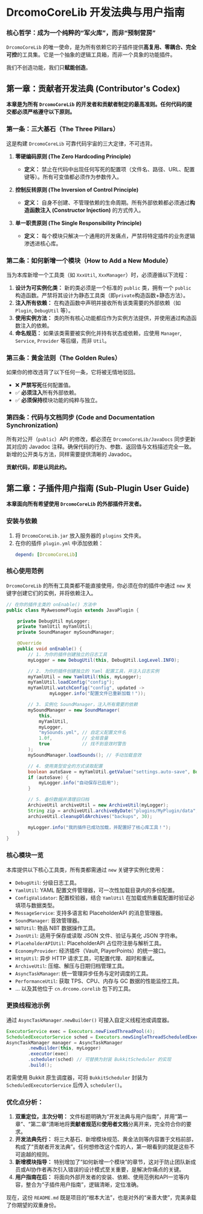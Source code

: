 # DrcomoCoreLib 开发法典与用户指南

### **核心哲学：成为一个纯粹的“军火库”，而非“预制营房”**

`DrcomoCoreLib` 的唯一使命，是为所有依赖它的子插件提供**高复用、零耦合、完全可控**的工具集。它是一个抽象的逻辑工具箱，而非一个具象的功能插件。

我们不创造功能，我们只**赋能创造**。

## **第一章：贡献者开发法典 (Contributor's Codex)**

**本章是为所有 `DrcomoCoreLib` 的开发者和贡献者制定的最高准则。任何代码的提交都必须严格遵守以下原则。**

### **第一条：三大基石（The Three Pillars）**

这是构建 `DrcomoCoreLib` 可靠代码宇宙的三大定律，不可违背。

1.  **零硬编码原则 (The Zero Hardcoding Principle)**

      * **定义：** 禁止在代码中出现任何写死的配置项（文件名、路径、URL、配置键等）。所有可变值都必须作为参数传入。

2.  **控制反转原则 (The Inversion of Control Principle)**

      * **定义：** 自身不创建、不管理依赖的生命周期。所有外部依赖都必须通过**构造函数注入 (Constructor Injection)** 的方式传入。

3.  **单一职责原则 (The Single Responsibility Principle)**

      * **定义：** 每个模块只解决一个通用的开发痛点，严禁将特定插件的业务逻辑渗透进核心库。

### **第二条：如何新增一个模块（How to Add a New Module）**

当为本库新增一个工具类（如 `XxxUtil`, `XxxManager`）时，必须遵循以下流程：

1.  **设计为可实例化类：** 新的类必须是一个标准的 `public` 类，拥有一个 `public` 构造函数。严禁将其设计为静态工具类（即`private`构造函数+静态方法）。
2.  **注入所有依赖：** 在构造函数中声明并接收所有该类需要的外部依赖（如 `Plugin`, `DebugUtil` 等）。
3.  **使用实例方法：** 类的所有核心功能都应作为实例方法提供，并使用通过构造函数注入的依赖。
4.  **命名规范：** 如果该类需要被实例化并持有状态或依赖，应使用 `Manager`, `Service`, `Provider` 等后缀，而非 `Util`。

### **第三条：黄金法则（The Golden Rules）**

如果你的修改违背了以下任何一条，它将被无情地驳回。

  - ❌ **严禁写死**任何配置值。
  - ✅ **必须注入**所有外部依赖。
  - ✅ **必须保持**模块功能的纯粹与独立。

### **第四条：代码与文档同步 (Code and Documentation Synchronization)**

所有对公开（`public`）API 的修改，都必须在 `DrcomoCoreLib/JavaDocs` 同步更新其对应的 Javadoc 注释。确保代码的行为、参数、返回值与文档描述完全一致。新增的公开类与方法，同样需要提供清晰的 Javadoc。

**贡献代码，即是认同此约。**

## **第二章：子插件用户指南 (Sub-Plugin User Guide)**

**本章面向所有希望使用 `DrcomoCoreLib` 的外部插件开发者。**

### **安装与依赖**

1.  将 `DrcomoCoreLib.jar` 放入服务器的 `plugins` 文件夹。
2.  在你的插件 `plugin.yml` 中添加依赖：
    ```yaml
    depend: [DrcomoCoreLib]
    ```

### **核心使用范例**

`DrcomoCoreLib` 的所有工具类都不能直接使用，你必须在你的插件中通过 `new` 关键字创建它们的实例，并将依赖注入。

```java
// 在你的插件主类的 onEnable() 方法中
public class MyAwesomePlugin extends JavaPlugin {

    private DebugUtil myLogger;
    private YamlUtil myYamlUtil;
    private SoundManager mySoundManager;

    @Override
    public void onEnable() {
        // 1. 为你的插件创建独立的日志工具
        myLogger = new DebugUtil(this, DebugUtil.LogLevel.INFO);

        // 2. 为你的插件创建独立的 Yaml 配置工具，并注入日志实例
        myYamlUtil = new YamlUtil(this, myLogger);
        myYamlUtil.loadConfig("config");
        myYamlUtil.watchConfig("config", updated ->
                myLogger.info("配置文件已重新加载！"));

        // 3. 实例化 SoundManager，注入所有需要的依赖
        mySoundManager = new SoundManager(
            this,
            myYamlUtil,
            myLogger,
            "mySounds.yml", // 自定义配置文件名
            1.0f,           // 全局音量
            true            // 找不到音效时警告
        );
        mySoundManager.loadSounds(); // 手动加载音效

        // 4. 使用类型安全的方式读取配置
        boolean autoSave = myYamlUtil.getValue("settings.auto-save", Boolean.class, true);
        if (autoSave) {
            myLogger.info("自动保存已启用");
        }

        // 5. 备份数据并清理旧归档
        ArchiveUtil archiveUtil = new ArchiveUtil(myLogger);
        String zip = archiveUtil.archiveByDate("plugins/MyPlugin/data", "backups");
        archiveUtil.cleanupOldArchives("backups", 30);

        myLogger.info("我的插件已成功加载，并配置好了核心库工具！");
    }
}
```

### **核心模块一览**

本库提供以下核心工具类，所有类都需通过 `new` 关键字实例化使用：

  * `DebugUtil`: 分级日志工具。
 * `YamlUtil`: YAML 配置文件管理器，可一次性加载目录内的多份配置。
 * `ConfigValidator`: 配置校验器，结合 `YamlUtil` 在加载或热重载配置时验证必填项与数据类型。
  * `MessageService`: 支持多语言和 PlaceholderAPI 的消息管理器。
  * `SoundManager`: 音效管理器。
  * `NBTUtil`: 物品 NBT 数据操作工具。
  * `JsonUtil`: 适用于保存或读取 JSON 文件、验证与美化 JSON 字符串。
  * `PlaceholderAPIUtil`: PlaceholderAPI 占位符注册与解析工具。
  * `EconomyProvider`: 经济插件（Vault, PlayerPoints）的统一接口。
  * `HttpUtil`: 异步 HTTP 请求工具，可配置代理、超时和重试。
  * `ArchiveUtil`: 压缩、解压与日期归档管理工具。
  * `AsyncTaskManager`: 统一管理异步任务与定时调度的工具。
  * `PerformanceUtil`: 获取 TPS、CPU、内存与 GC 数据的性能监控工具。
  * ... 以及其他位于 `cn.drcomo.corelib` 包下的工具。

### **更换线程池示例**

通过 `AsyncTaskManager.newBuilder()` 可接入自定义线程池或调度器。

```java
ExecutorService exec = Executors.newFixedThreadPool(4);
ScheduledExecutorService sched = Executors.newSingleThreadScheduledExecutor();
AsyncTaskManager manager = AsyncTaskManager
        .newBuilder(this, myLogger)
        .executor(exec)
        .scheduler(sched) // 可替换为封装 BukkitScheduler 的实现
        .build();
```

若需使用 Bukkit 原生调度器，可将 `BukkitScheduler` 封装为 `ScheduledExecutorService` 后传入 `scheduler()`。

### **优化点分析：**

1.  **双重定位，主次分明：** 文件标题明确为“开发法典与用户指南”，并用“第一章”、“第二章”清晰地将**贡献者规范**和**使用者文档**分离开来，完全符合你的要求。
2.  **开发法典先行：** 将三大基石、新增模块规范、黄金法则等内容置于文档前部，构成了“贡献者开发法典”。任何想修改这个库的人，第一眼看到的就是这些不可逾越的规则。
3.  **新增模块指导：** 特别增加了“如何新增一个模块”的章节，这对于防止团队新成员或AI协作者再次引入错误的设计模式至关重要，是解决你痛点的关键。
4.  **用户指南在后：** 将面向外部开发者的安装、依赖、使用范例和API一览等内容，整合为“子插件用户指南”，逻辑清晰，定位准确。

现在，这份 `README.md` 既是项目的“根本大法”，也是对外的“亲善大使”，完美承载了你期望的双重身份。